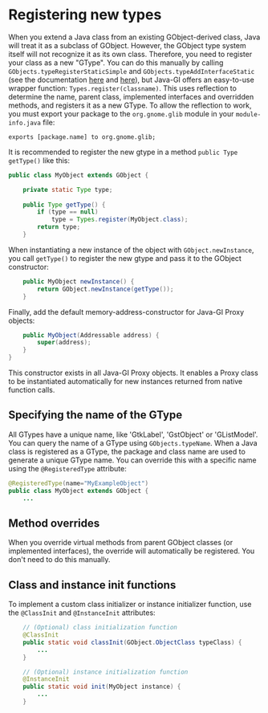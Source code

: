 # Registering new types

When you extend a Java class from an existing GObject-derived class, Java will treat it as a subclass of GObject. However, the GObject type system itself will not recognize it as its own class. Therefore, you need to register your class as a new "GType". You can do this manually by calling `GObjects.typeRegisterStaticSimple` and `GObjects.typeAddInterfaceStatic` (see the documentation [here](https://docs.gtk.org/gobject/func.type_register_static_simple.html) and [here](https://docs.gtk.org/gobject/func.type_add_interface_static.html)), but Java-GI offers an easy-to-use wrapper function: `Types.register(classname)`. This uses reflection to determine the name, parent class, implemented interfaces and overridden methods, and registers it as a new GType. To allow the reflection to work, you must export your package to the `org.gnome.glib` module in your `module-info.java` file:

```
exports [package.name] to org.gnome.glib;
```

It is recommended to register the new gtype in a method `public Type getType()` like this:

```java
public class MyObject extends GObject {

    private static Type type;
    
    public Type getType() {
        if (type == null)
            type = Types.register(MyObject.class);
        return type;
    }
```

When instantiating a new instance of the object with `GObject.newInstance`, you call `getType()` to register the new gtype and pass it to the GObject constructor:

```java
    public MyObject newInstance() {
        return GObject.newInstance(getType());
    }
```

Finally, add the default memory-address-constructor for Java-GI Proxy objects:

```java
    public MyObject(Addressable address) {
        super(address);
    }
}
```

This constructor exists in all Java-GI Proxy objects. It enables a Proxy class to be instantiated automatically for new instances returned from native function calls.

## Specifying the name of the GType

All GTypes have a unique name, like 'GtkLabel', 'GstObject' or 'GListModel'. You can query the name of a GType using `GObjects.typeName`. When a Java class is registered as a GType, the package and class name are used to generate a unique GType name. You can override this with a specific name using the `@RegisteredType` attribute:

```java
@RegisteredType(name="MyExampleObject")
public class MyObject extends GObject {
    ...
```

## Method overrides

When you override virtual methods from parent GObject classes (or implemented interfaces), the override will automatically be registered. You don't need to do this manually.

## Class and instance init functions

To implement a custom class initializer or instance initializer function, use the `@ClassInit` and `@InstanceInit` attributes:

```java
    // (Optional) class initialization function    
    @ClassInit
    public static void classInit(GObject.ObjectClass typeClass) {
        ...
    }

    // (Optional) instance initialization function    
    @InstanceInit
    public static void init(MyObject instance) {
        ...
    }
```
